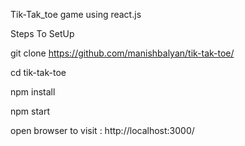 Tik-Tak_toe game using react.js

Steps To SetUp

git clone https://github.com/manishbalyan/tik-tak-toe/

cd tik-tak-toe

npm install

npm start

open browser to visit : http://localhost:3000/
